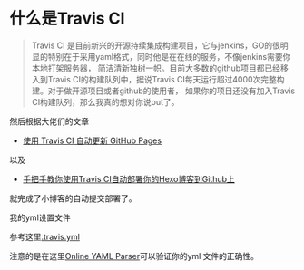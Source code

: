 # 什么是Travis CI

> Travis CI 是目前新兴的开源持续集成构建项目，它与jenkins，GO的很明显的特别在于采用yaml格式，同时他是在在线的服务，不像jenkins需要你本地打架服务器，
简洁清新独树一帜。目前大多数的github项目都已经移入到Travis CI的构建队列中，据说Travis CI每天运行超过4000次完整构建。对于做开源项目或者github的使用者，
如果你的项目还没有加入Travis CI构建队列，那么我真的想对你说out了。

然后根据大佬们的文章
* [使用 Travis CI 自动更新 GitHub Pages](http://notes.iissnan.com/2016/publishing-github-pages-with-travis-ci/)

以及

* [手把手教你使用Travis CI自动部署你的Hexo博客到Github上](http://blog.csdn.net/woblog/article/details/51319364)

就完成了小博客的自动提交部署了。

我的yml设置文件

参考这里[.travis.yml](https://github.com/marzlia/blogCI/blob/master/.travis.yml)

注意的是在这里[Online YAML Parser](http://yaml-online-parser.appspot.com/)可以验证你的yml 文件的正确性。

